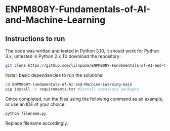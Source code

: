 # ENPM808Y-Fundamentals-of-AI-and-Machine-Learning

## Instructions to run 
The code was written and tested in Python 3.10, it should work for Python 3.x, untested in Python 2.x
To download the repository:
```bash
git clone https://github.com/lilnpuma/ENPM808Y-Fundamentals-of-AI-and-Machine-Learning.git #Clone the repository
```
Install basic dependancies to run the solutions:
```bash
cd ENPM808Y-Fundamentals-of-AI-and-Machine-Learning-main
pip install -r requirements.txt #Install necessary packages 
```
Omce completed, run the files using the following command as an example, or use an IDE of your choice. 
```bash
python filename.py
```
Replace filename accordingly.


